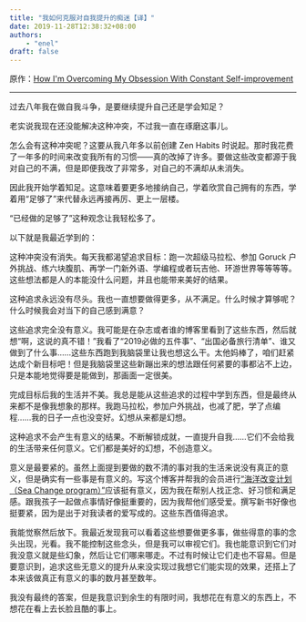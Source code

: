 ```yaml
---
title: "我如何克服对自我提升的痴迷【译】"
date: 2019-11-28T12:38:32+08:00
authors:
    - "enel"
draft: false
---
```

原作：[How I'm Overcoming My Obsession With Constant Self-improvement](https://www.fastcompany.com/3043543/how-im-overcoming-my-obsession-with-constant-self-improvement)

---

过去八年我在做自我斗争，是要继续提升自己还是学会知足？

老实说我现在还没能解决这种冲突，不过我一直在琢磨这事儿。

怎么会有这种冲突呢？这要从我八年多以前创建 Zen Habits 时说起。那时我花费了一年多的时间来改变我所有的习惯——真的改掉了许多。要做这些改变都源于我对自己的不满，但是即便我改了非常多，对自己的不满却从未消失。

因此我开始学着知足。这意味着要更多地接纳自己，学着欣赏自己拥有的东西，学着用“足够了”来代替永远再接再厉、更上一层楼。

“已经做的足够了”这种观念让我轻松多了。

以下就是我最近学到的：

这种冲突没有消失。每天我都渴望追求目标：跑一次超级马拉松、参加 Goruck 户外挑战、练六块腹肌、再学一门新外语、学编程或者玩吉他、环游世界等等等等。这些想法都是人的本能没什么问题，并且也能带来美好的结果。

这种追求永远没有尽头。我也一直想要做得更多，从不满足。什么时候才算够呢？什么时候我会对当下的自己感到满意？

这些追求完全没有意义。我可能是在杂志或者谁的博客里看到了这些东西，然后就想“啊，这说的真不错！”我看了“2019必做的五件事”、“出国必备旅行清单”、谁又做到了什么事……这些东西跑到我脑袋里让我也想这么干。太他妈棒了，咱们赶紧达成个新目标吧！但是我脑袋里这些新蹦出来的想法跟任何紧要的事都沾不上边，只是本能地觉得要是能做到，那画面一定很美。

完成目标后我的生活并不美。我总是能从这些追求的过程中学到东西，但是最终从来都不是像我想象的那样。我跑马拉松，参加户外挑战，也减了肥，学了点编程……我的日子一点也没变好。幻想从来都是幻想。

这种追求不会产生有意义的结果。不断解锁成就，一直提升自我……它们不会给我的生活带来任何意义。它们都是美好的幻想，不创造意义。

意义是最要紧的。虽然上面提到要做的数不清的事对我的生活来说没有真正的意义，但是确实有一些事是有意义的。写这个博客并帮我的会员进行[“海洋改变计划（Sea Change program）”](https://seachange.zenhabits.net/)应该挺有意义，因为我在帮别人找正念、好习惯和满足感。跟我孩子一起做点事情好像挺重要的，因为我帮他们感受爱。撰写新书好像也挺要紧，因为是出于对我读者的爱写成的。这些东西值得追求。

我能觉察然后放下。我最近发现我可以看着这些想要做更多事，做些得意的事的念头出现，光看。我不能控制这些念头，但是我可以审视它们。我也能意识到它们对我没意义就是些幻象，然后让它们哪来哪走。不过有时候让它们走也不容易。但是要意识到，追求这些无意义的提升从来没实现过我想它们能实现的效果，还搭上了本来该做真正有意义的事的数月甚至数年。

我没有最终的答案，但是我意识到余生的有限时间，我想花在有意义的东西上，不想花在看上去长脸且酷的事上。
